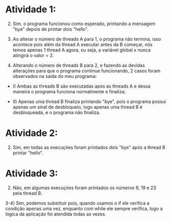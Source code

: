 # Atividade 1: <br>

2) Sim, o programa funcionou como esperado, printando a mensagem "bye" depois de printar dois "hello". <br>

3) Ao alterar o número de threads A para 1, o programa não termina, isso acontece pois além da thread A executar antes da B começar, nós temos apenas 1 thread A agora,
ou seja, a variável global x nunca atingirá o valor = 2. <br>

5) Alterando o número de threads B para 2, e fazendo as devidas alterações para que o programa continue funcionando, 2 casos foram observados na saída do meu programa: <br>

  - I) Ambas as threads B são executadas após as threads A e dessa maneira o programa funciona normalmente e finaliza; <br>

  - II) Apenas uma thread B finaliza printando "bye", pois o programa possui apenas um sinal de desbloqueio, logo apenas uma thread B é desbloqueada, e o programa não finaliza. <br>

# Atividade 2: <br>

2) Sim, em todas as execuções foram printados dois "bye" após a thread B printar "hello". <br>

# Atividade 3: <br>

2) Não, em algumas execuções foram printados os números 9, 19 e 23 pela thread B.

3-4) Sim, podemos substituir pois, quando usamos o if ele verifica a condição apenas uma vez, enquanto com while ele sempre verifica, 
logo a lógica da aplicação foi atendida todas as vezes. <br>
